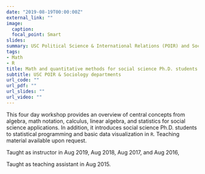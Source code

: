 ```yaml
---
date: "2019-08-19T00:00:00Z"
external_link: ""
image:
  caption: 
  focal_point: Smart
slides: 
summary: USC Political Science & International Relations (POIR) and Sociology departments
tags:
- Math
- R
title: Math and quantitative methods for social science Ph.D. students
subtitle: USC POIR & Sociology departments
url_code: ""
url_pdf: ""
url_slides: ""
url_video: ""
---
```


This four day workshop provides an overview of central concepts from algebra, math notation, calculus, linear algebra, and statistics for social science applications. In addition, it introduces social science Ph.D. students to statistical programming and basic data visualization in `R`. Teaching material available upon request.


Taught as instructor in Aug 2019, Aug 2018, Aug 2017, and Aug 2016, 

Taught as teaching assistant in Aug 2015.

